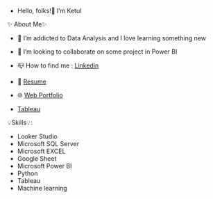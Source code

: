 - Hello, folks!👋 I’m Ketul


✨ About Me✨
- 👀 I’m addicted to Data Analysis and I love learning something new

- 💞️ I’m looking to collaborate on some project in Power BI

- 📪 How to find me : [Linkedin](https://www.linkedin.com/in/ketul-patel-a977b3242/)

- 📄 [Resume](https://drive.google.com/file/d/11RND51lU8vhrKZNC9RRdC1KYUuCEH3Sd/view?usp=sharing)

- 🌐 [Web Portfolio](https://ketulll.github.io/KetulPatel.github.io/)

-    [Tableau](https://public.tableau.com/app/profile/ketul.patel7862)


💡Skills💡:
- Looker Studio
- Microsoft SQL Server
- Microsoft EXCEL
- Google Sheet
- Microsoft Power BI
- Python
- Tableau
- Machine learning 

<!---
Ketulll/Ketulll is a ✨ special ✨ repository because its `README.md` (this file) appears on your GitHub profile.
You can click the Preview link to take a look at your changes.
--->
